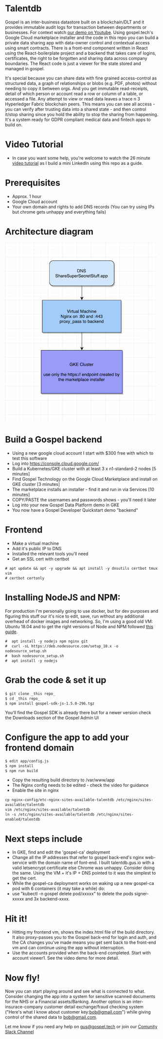 # Talentdb
Gospel is an inter-business datastore built on a blockchain/DLT and it provides immutable audit logs for transaction between departments or businesses. For context watch [our demo on Youtube](https://www.youtube.com/watch?v=ExR0ngp1Sbw). Using gospel.tech's Google Cloud marketplace installer and the code in this repo you can build a private data sharing app with data-owner control and contextual access using smart contracts. There is a front-end component written in React using the React-boilerplate project and a backend that takes care of logins, certificates, the right to be forgotten and sharing data across company boundaries. The React code is just a viewer for the state stored and managed in gospel.

It's special because you can share data with fine grained access-control as structured data, a graph of relationships or blobs (e.g. PDF, photos) without needing to copy it between orgs. And you get immutable read-receipts, detail of which person or account read a row or column of a table, or accessed a file. Any attempt to view or read data leaves a trace n 3 Hyperledger Fabric blockchain peers. This means you can see all access - you can verify after trusting data into a shared state - and then control it/stop sharing since you hold the ability to stop the sharing from happening. It's a system ready for GDPR compliant medical data and fintech apps to build on.

# Video Tutorial
* In case you want some help, you're welcome to watch the 26 minute [video tutorial](https://storage.googleapis.com/talentdb-gospel-demo/Gospel%20Devrel%20Video2%20-%20Building%20your%20own%20talentdb.mp4) as I build a mini LinkedIn using this repo as a guide.

# Prerequisites
* Approx. 1 hour 
* Google Cloud account
* Your own domain and rights to add DNS records (You can try using IPs but chrome gets unhappy and everything fails)

# Architecture diagram
![](diagram.png)

# Build a Gospel backend
* Using a new google cloud account I start with $300 free with which to test this software
* Log into https://console.cloud.google.com/
* Build a Kubernetes/GKE cluster with at least 3 x n1-standard-2 nodes [5 minutes]
* Find Gospel Technology on the Google Cloud Marketplace and install on GKE cluster [3 minutes]
* The marketplace installs an installer - find it and run in via Services [10 minutes]
* COPY/PASTE the usernames and passwords shows - you'll need it later
* Log into your new Gospel Data Platform demo in GKE
* You now have a Gospel Developer Quickstart demo "backend"

# Frontend
* Make a virtual machine
* Add it's public IP to DNS
* Installed the relevant tools you'll need
* Get an SSL cert with certbot
```
# apt update && apt -y upgrade && apt install -y dnsutils certbot tmux vim
# certbot certonly
```

# Installing NodeJS and NPM:

For production I'm personally going to use docker, but for dev purposes and figuring this stuff our it's nice to edit, save, run without any additional overhead of docker images and networking. So, I'm using a good old VM: Ubuntu 18.04 and to get the right versions of Node and NPM followed [this guide](https://www.digitalocean.com/community/tutorials/how-to-install-node-js-on-ubuntu-18-04).
```
#  apt install -y nodejs npm nginx git 
#  curl -sL https://deb.nodesource.com/setup_10.x -o nodesource_setup.sh
#  bash nodesource_setup.sh
#  apt install -y nodejs
```

# Grab the code & set it up
```
$ git clone _this repo_
$ cd _this repo_
$ npm install gospel-sdk-js-1.5.0-296.tgz
```

You'll find the Gospel SDK is already there but for a newer version check the Downloads section of the Gospel Admin UI

# Configure the app to add your frontend domain
```
$ edit app/config.js 
$ npm install
$ npm run build
```

* Copy the resulting build directory to /var/www/app
* The Nginx config needs to be edited - check the video for guidance
* Enable the site in nginx
```
cp nginx-config/etc-nginx-sites-available-talentdb /etc/nginx/sites-available/talentdb
vim /etc/nginx/sites-available/talentdb
ln -s /etc/nginx/sites-available/talentdb /etc/nginx/sites-enabled/talentdb
```

# Next steps include
* In GKE, find and edit the 'gospel-ca' deployment
* Change all the IP addresses that refer to gospel back-end's nginx web-service with the domain name of font-end. I built talentdb.gus.io with a valid letsencrypt certificate else Chrome was unhappy. Consider doing the same. Using the VM + it's IP + DNS pointed to it was the simplest to get the cert.
* While the gospel-ca deployment works on waking up a new gospel-ca pod with 6 containers (it may take a while) do:
* use "kubectl -n gospel delete pod/xxxxx" to delete the pods signer-xxxxx and 3x backend-xxxx. 

# Hit it!
* Hitting my frontend vm, shows the index.html file of the build directory. It also proxy-passes you to the Gospel back-end for login and auth, and the CA changes you've made means you get sent back to the front-end vm and can continue using the app without interruption. 
* Use the accounts provided when the back-end completed. Start with account viewer1. See the video demo for more detail.

# Now fly! 
Now you can start playing around and see what is connected to what. Consider changing the app into a system for sensitive scanned documents for the NHS or a Financial assets/Banking. Another option is an inter-insurace-company customer detail exchange/fraud checking system ("Here's what I know about customer key:bob@gmail.com") while giving control of the shared data to bob@gmail.com.

Let me know if you need any help on gus@gospel.tech or join our [Comunity Slack Channel](https://join.slack.com/t/gospeltechcommunity/shared_invite/enQtNzM0Nzk1NDI3MTg5LTMwZmY1NTJlOTJlMzU5MDI3NzlhY2MzOWQwNDFhYmE4ODlmYmJiOWJhYmZlNGE4ZjBjYmU0ZjQwYmVkMmIyMTg)

